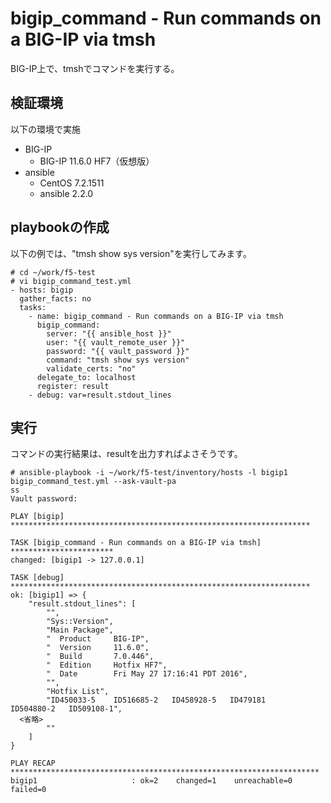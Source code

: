 # bigip_command - Run commands on a BIG-IP via tmsh
BIG-IP上で、tmshでコマンドを実行する。
## 検証環境
以下の環境で実施

- BIG-IP
  - BIG-IP 11.6.0 HF7（仮想版）
- ansible
  - CentOS 7.2.1511
  - ansible 2.2.0

## playbookの作成
以下の例では、"tmsh show sys version"を実行してみます。
```
# cd ~/work/f5-test
# vi bigip_command_test.yml
- hosts: bigip
  gather_facts: no
  tasks:
    - name: bigip_command - Run commands on a BIG-IP via tmsh
      bigip_command:
        server: "{{ ansible_host }}"
        user: "{{ vault_remote_user }}"
        password: "{{ vault_password }}"
        command: "tmsh show sys version"
        validate_certs: "no"
      delegate_to: localhost
      register: result
    - debug: var=result.stdout_lines
```
## 実行
コマンドの実行結果は、resultを出力すればよさそうです。
```
# ansible-playbook -i ~/work/f5-test/inventory/hosts -l bigip1 bigip_command_test.yml --ask-vault-pa
ss
Vault password:

PLAY [bigip] *******************************************************************

TASK [bigip_command - Run commands on a BIG-IP via tmsh] ***********************
changed: [bigip1 -> 127.0.0.1]

TASK [debug] *******************************************************************
ok: [bigip1] => {
    "result.stdout_lines": [
        "",
        "Sys::Version",
        "Main Package",
        "  Product     BIG-IP",
        "  Version     11.6.0",
        "  Build       7.0.446",
        "  Edition     Hotfix HF7",
        "  Date        Fri May 27 17:16:41 PDT 2016",
        "",
        "Hotfix List",
        "ID450033-5    ID516685-2   ID458928-5   ID479181     ID504880-2   ID509108-1",
  <省略>
        ""
    ]
}

PLAY RECAP *********************************************************************
bigip1                     : ok=2    changed=1    unreachable=0    failed=0
```
